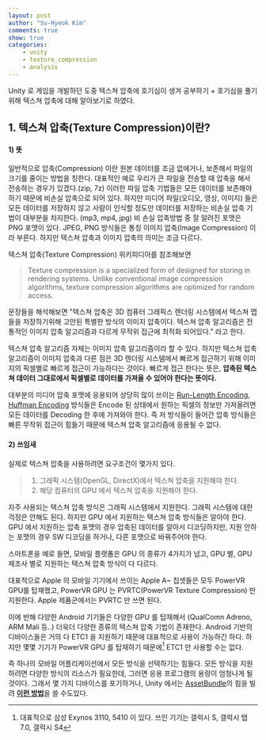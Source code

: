 ```yaml
---
layout: post
author: "Su-Hyeok Kim"
comments: true
show: true
categories:
    - unity
    - texture_compression
    - analysis
---
```


Unity 로 게임을 개발하던 도중 텍스쳐 압축에 호기심이 생겨 공부하기 + 호기심을 풀기 위해 텍스쳐 압축에 대해 알아보기로 하였다.

## 1\. 텍스쳐 압축(Texture Compression)이란?

#### 1) 뜻

일반적으로 압축(Compression) 이란 원본 데이터를 조금 없에거나, 보존해서 파일의 크기를 줄이는 방법을 칭한다. 대표적인 예로 우리가 큰 파일을 전송할 때 압축을 해서 전송하는 경우가 있겠다.(zip, 7z) 이러한 파일 압축 기법들은 모든 데이터를 보존해야 하기 때문에 비손실 압축으로 되어 있다. 하지만 미디어 파일(오디오, 영상, 이미지) 들은 모든 데이터를 저장하지 않고 사람이 인식할 정도만 데이터를 저장하는 비손실 압축 기법이 대부분을 차지한다. (mp3, mp4, jpg) 비 손실 압축방법 중 잘 알려진 포맷은 PNG 포맷이 있다. JPEG, PNG 방식들은 통칭 이미지 압축(Image Compression) 이라 부른다. 하지만 텍스쳐 압축과 이미지 압축의 의미는 조금 다르다.

텍스쳐 압축(Texture Compression) 위키피디아를 참조해보면 

> Texture compression is a specialized form of designed for storing in rendering systems. Unlike conventional image compression algorithms, texture compression algorithms are optimized for random access.

문장들을 해석해보면 "텍스쳐 압축은 3D 컴퓨터 그래픽스 렌더링 시스템에서 텍스쳐 맵들을 저장하기위해 고안된 특별한 방식의 이미지 압축이다. 텍스쳐 압축 알고리즘은 전통적인 이미지 압축 알고리즘과 다르게 무작위 접근에 최적화 되어있다." 라고 한다.

텍스쳐 압축 알고리즘 자체는 이미지 압축 알고리즘이라 할 수 있다. 하지만 텍스쳐 압축 알고리즘이 이미지 압축과 다른 점은 3D 렌더링 시스템에서 빠르게 접근하기 위해 이미지의 픽셀별로 빠르게 접근이 가능하다는 것이다. 빠르게 접근 한다는 뜻은, __압축된 텍스쳐 데이터 그대로에서 픽셀별로 데이터를 가져올 수 있어야 한다는 뜻이다.__

대부분의 미디어 압축 포맷에 응용되어 상당히 많이 쓰이는 [Run-Length Encoding](https://ko.wikipedia.org/wiki/%EB%9F%B0_%EB%A0%9D%EC%8A%A4_%EB%B6%80%ED%98%B8%ED%99%94), [Huffman Encoding](https://ko.wikipedia.org/wiki/%ED%97%88%ED%94%84%EB%A7%8C_%EB%B6%80%ED%98%B8%ED%99%94) 방식들은 Encode 된 상태에서 원하는 픽셀의 정보만 가져올려면 모든 데이터를 Decoding 한 후에 가져와야 한다.  즉 저 방식들이 들어간 압축 방식들은 빠른 무작위 접근이 힘들기 때문에 텍스쳐 압축 알고리즘에 응용될 수 없다.

#### 2) 쓰임새 

실제로 텍스쳐 압축을 사용하려면 요구조건이 몇가지 있다.

> 1. 그래픽 시스템(OpenGL, DirectX)에서 텍스쳐 압축을 지원해야 한다.
> 2. 해당 컴퓨터의 GPU 에서 텍스쳐 압축을 지원해야 한다.

자주 사용되는 텍스쳐 압축 방식은 그래픽 시스템에서 지원한다. 그래픽 시스템에 대한 걱정은 안해도 된다. 하지만 GPU 에서 지원하는 텍스쳐 압축 방식들은 알아야 한다. GPU 에서 지원하는 압축 포맷의 경우 압축된 데이터를 알아서 디코딩하지만, 지원 안하는 포맷의 경우 SW 디코딩을 하거나, 다른 포맷으로 바꿔주어야 한다.

스마트폰을 예로 들면, 모바일 플랫폼은 GPU 의 종류가 4가지가 넘고, GPU 별, GPU 제조사 별로 지원하는 텍스쳐 압축 방식이 다 다르다.

대표적으로 Apple 의 모바일 기기에서 쓰이는 Apple A~ 칩셋들은 모두 PowerVR GPU를 탑재했고, PowerVR GPU 는 PVRTC(PowerVR Texture Compression) 만 지원한다. Apple 제품군에서는 PVRTC 만 쓰면 된다.

이에 반해 다양한 Android 기기들은 다양한 GPU 를 탑재해서 (QualComn Adreno, ARM Mali 등..) 더욱더 다양한 종류의 텍스쳐 압축 기법이 존재한다. Android 기반의 디바이스들은 거의 다 ETC1 을 지원하기 때문에 대표적으로 사용이 가능하긴 하다. 하지만 몇몇 기기가 PowerVR GPU 를 탑재하기 때문에[^1] ETC1 만 사용할 수는 없다.

즉 하나의 모바일 어플리케이션에서 모든 방식을 선택하기는 힘들다. 모든 방식을 지원하려면 다양한 방식의 리소스가 필요한데, 그러면 응용 프로그램의 용량이 엄청나게 될 것이다. 그래서 몇 가지 디바이스를 포기하거나, Unity 에서는 [AssetBundle](https://docs.unity3d.com/kr/current/Manual/AssetBundlesIntro.html)의 힘을 빌려 [**이런 방법**](http://dragonjoon.blogspot.kr/2015/08/blog-post.html)을 쓸 수도있다.

[^1]: 대표적으로 삼성 Exynos 3110, 5410 이 있다. 쓰인 기기는 갤럭시 S, 갤럭시 탭 7.0, 갤럭시 S4
[^2]: [^Texture Compression : 위키피디아(영문)](https://en.wikipedia.org/wiki/Texture_compression)
[^3]: [^삼성 엑시노스 : 위키피디아(한글)](https://ko.wikipedia.org/wiki/%EC%82%BC%EC%84%B1_%EC%97%91%EC%8B%9C%EB%85%B8%EC%8A%A4)
[^4]: [^ARM Mali : 위키피디아(영문)](https://en.wikipedia.org/wiki/Mali_(GPU))
[^5]:[^Qualcomm Adreno : 위키피디아(영문)](https://en.wikipedia.org/wiki/Adreno)
[^6]: [^ETC : 위키피디아(영문)](https://en.wikipedia.org/wiki/Ericsson_Texture_Compression)
